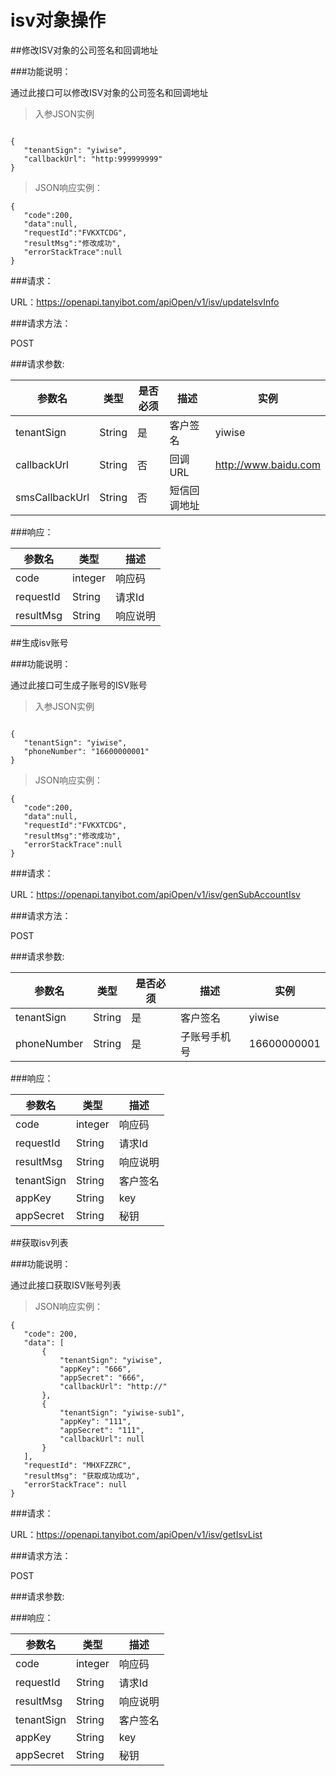# isv对象操作

##修改ISV对象的公司签名和回调地址
 
###功能说明：
 
 通过此接口可以修改ISV对象的公司签名和回调地址
 
 >入参JSON实例
 
 ```
 
{
    "tenantSign": "yiwise",
    "callbackUrl": "http:999999999"
}
 
 ```
 
 >JSON响应实例：
 
 ```
 {
    "code":200,
    "data":null,
    "requestId":"FVKXTCDG",
    "resultMsg":"修改成功",
    "errorStackTrace":null
 }
 ```
 
###请求：
 
 URL：https://openapi.tanyibot.com/apiOpen/v1/isv/updateIsvInfo
 
###请求方法：
 
 POST
 
 
###请求参数:
 
 参数名 | 类型 | 是否必须 | 描述 | 实例 
 --------- | ------- |------- | ------ |----------
  tenantSign| String| 是 |客户签名| yiwise |
  callbackUrl| String| 否 | 回调URL| http://www.baidu.com |
  smsCallbackUrl | String | 否 | 短信回调地址|
  
  
###响应：
 
 参数名 | 类型 | 描述 
 --------- | ------- |------
  code|integer | 响应码 |
  requestId| String | 请求Id |
  resultMsg| String | 响应说明 |
  
##生成isv账号
 
###功能说明：
 
 通过此接口可生成子账号的ISV账号
 
 >入参JSON实例
 
 ```
 
{
    "tenantSign": "yiwise",
    "phoneNumber": "16600000001"
}
 
 ```
 
 >JSON响应实例：
 
 ```
 {
    "code":200,
    "data":null,
    "requestId":"FVKXTCDG",
    "resultMsg":"修改成功",
    "errorStackTrace":null
 }
 ```
 
###请求：
 
 URL：https://openapi.tanyibot.com/apiOpen/v1/isv/genSubAccountIsv
 
###请求方法：
 
 POST
 
 
###请求参数:
 
 参数名 | 类型 | 是否必须 | 描述 | 实例 
 --------- | ------- |------- | ------ |----------
  tenantSign| String| 是 |客户签名| yiwise |
  phoneNumber| String| 是 | 子账号手机号| 16600000001|
  
  
###响应：
 
 参数名 | 类型 | 描述 
 --------- | ------- |------
  code|integer | 响应码 |
  requestId| String | 请求Id |
  resultMsg| String | 响应说明 |
  tenantSign| String | 客户签名|
  appKey| String | key |
  appSecret| String | 秘钥 |

##获取isv列表
 
###功能说明：
 
 通过此接口获取ISV账号列表
 
 >JSON响应实例：
 
 ```
 {
    "code": 200,
    "data": [
        {
            "tenantSign": "yiwise",
            "appKey": "666",
            "appSecret": "666",
            "callbackUrl": "http://"
        },
        {
            "tenantSign": "yiwise-sub1",
            "appKey": "111",
            "appSecret": "111",
            "callbackUrl": null
        }
    ],
    "requestId": "MHXFZZRC",
    "resultMsg": "获取成功成功",
    "errorStackTrace": null
}
 ```
 
###请求：
 
 URL：https://openapi.tanyibot.com/apiOpen/v1/isv/getIsvList
 
###请求方法：
 
 POST
 
 
###请求参数:
  
###响应：
 
 参数名 | 类型 | 描述 
 --------- | ------- |------
  code|integer | 响应码 |
  requestId| String | 请求Id |
  resultMsg| String | 响应说明 |
  tenantSign| String | 客户签名|
  appKey| String | key |
  appSecret| String | 秘钥 |
